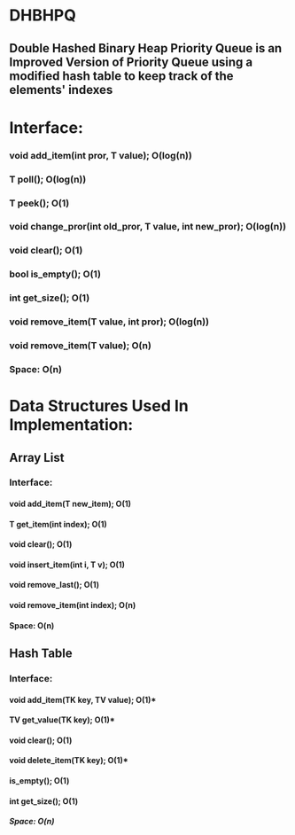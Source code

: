 # DHBHPQ
## Double Hashed Binary Heap Priority Queue is an Improved Version of Priority Queue using a modified hash table to keep track of the elements' indexes
# Interface:
  ### void add_item(int pror, T value); O(log(n))
  ### T poll(); O(log(n))
  ### T peek(); O(1)
  ### void change_pror(int old_pror, T value, int new_pror); O(log(n))
  ### void clear(); O(1)
  ### bool is_empty(); O(1)
  ### int get_size(); O(1)
  ### void remove_item(T value, int pror); O(log(n))
  ### void remove_item(T value); O(n)
  ### Space: O(n)
# Data Structures Used In Implementation:
## Array List
### Interface:
  #### void add_item(T new_item); O(1)
  #### T get_item(int index); O(1)
  #### void clear(); O(1)
  #### void insert_item(int i, T v); O(1)
  #### void remove_last(); O(1) 
  #### void remove_item(int index); O(n)
  #### Space: O(n)
## Hash Table
### Interface:
  #### void add_item(TK key, TV value); O(1)*
  #### TV get_value(TK key); O(1)*
  #### void clear(); O(1)
  #### void delete_item(TK key); O(1)*
  #### is_empty(); O(1)
  #### int get_size(); O(1)
  ##### Space: O(n)
